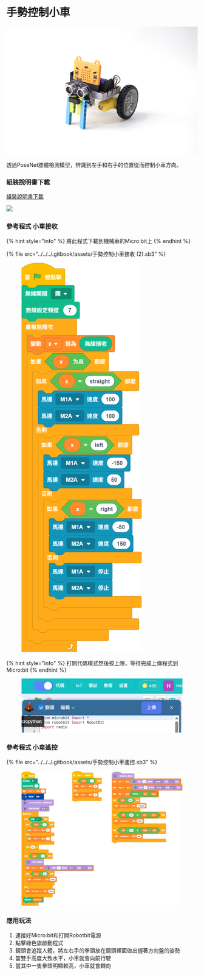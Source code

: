 # 手勢控制小車

![](../../../.gitbook/assets/kart.png)

透過PoseNet肢體檢測模型，辨識到左手和右手的位置從而控制小車方向。

### 組裝說明書下載

[組裝說明書下載](https://drive.google.com/drive/folders/1wg_edUZFrqyUONA0FJ6vFBkGArRsfnf4?usp=sharing)

![](https://kittenbothk.readthedocs.io/en/latest/_images/kart_wire.png)

### 參考程式 小車接收

{% hint style="info" %}
將此程式下載到機械車的Micro:bit上
{% endhint %}

{% file src="../../../.gitbook/assets/手勢控制小車接收 (2).sb3" %}

<figure><img src="../../../.gitbook/assets/手勢控制小車接收.png" alt=""><figcaption></figcaption></figure>

{% hint style="info" %}
打開代碼模式然後按上陣，等待完成上傳程式到Micro:bit
{% endhint %}

<figure><img src="../../../.gitbook/assets/image (128).png" alt=""><figcaption></figcaption></figure>

### 參考程式 小車遙控

{% file src="../../../.gitbook/assets/手勢控制小車遙控.sb3" %}

<figure><img src="../../../.gitbook/assets/手勢控制小車遙控.png" alt=""><figcaption></figcaption></figure>

### 應用玩法

1. 連接好Micro:bit和打開Robotbit電源
2. 點擊綠色旗啟動程式
3. 鏡頭會追蹤人體，將左右手的拳頭放在鏡頭裡面做出握著方向盤的姿勢
4. 當雙手高度大致水平，小車就會向前行駛
5. 當其中一隻拳頭明顯較高，小車就會轉向


